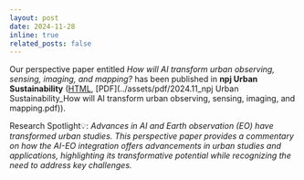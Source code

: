 ```yaml
---
layout: post
date: 2024-11-28
inline: true
related_posts: false
---
```


Our perspective paper entitled *How will AI transform urban observing, sensing, imaging, and mapping?* has been published in **npj Urban Sustainability** ([HTML](https://www.nature.com/articles/s42949-024-00188-3), [PDF](../assets/pdf/2024.11_npj Urban Sustainability_How will AI transform urban observing, sensing, imaging, and mapping.pdf)).<br>

Research Spotlight💡: *Advances in AI and Earth observation (EO) have transformed urban studies. This perspective paper provides a commentary on how the AI-EO integration offers advancements in urban studies and applications, highlighting its transformative potential while recognizing the need to address key challenges.*
